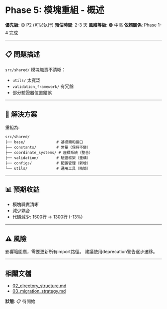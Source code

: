# Phase 5: 模塊重組 - 概述

**優先級**: 🟡 P2 (可以執行)
**預估時間**: 2-3 天
**風險等級**: 🟠 中高
**依賴關係**: Phase 1-4 完成

---

## 📋 問題描述

`src/shared/` 模塊職責不清晰：
- `utils/` 太寬泛
- `validation_framework/` 有冗餘
- 部分驗證器位置錯誤

---

## 🎯 解決方案

重組為:
```
src/shared/
├── base/              # 基礎類和接口
├── constants/         # 常量（保持不變）
├── coordinate_systems/ # 座標系統（整合）
├── validation/        # 驗證框架（重構）
├── configs/           # 配置管理（新增）
└── utils/             # 通用工具（精簡）
```

---

## 📊 預期收益

- 模塊職責清晰
- 減少耦合
- 代碼減少: 1500行 → 1300行 (-13%)

---

## ⚠️ 風險

影響範圍廣，需要更新所有import路徑。
建議使用deprecation警告逐步遷移。

---

## 相關文檔

- [02_directory_structure.md](02_directory_structure.md)
- [03_migration_strategy.md](03_migration_strategy.md)

**狀態**: 📋 待開始

